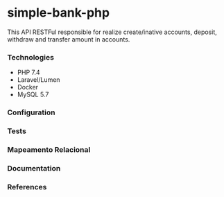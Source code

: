 # simple-bank-php
This API RESTFul responsible for realize create/inative accounts, deposit, withdraw and transfer amount in accounts. 

### Technologies

- PHP 7.4
- Laravel/Lumen
- Docker
- MySQL 5.7

### Configuration

### Tests

### Mapeamento Relacional

### Documentation

### References
